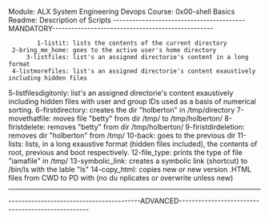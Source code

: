Module: ALX System Engineering Devops
Course: 0x00-shell Basics
Readme: Description of Scripts
-----------------------------------------MANDATORY--------------------------------------------------

            1-listit: lists the contents of the current directory
     2-bring_me_home: goes to the active user's home directory
         3-listfiles: list's an assigned directorie's content in a long format
     4-listmorefiles: list's an assigned directorie's content exaustively including hidden files
5-listfilesdigitonly: list's an assigned directorie's content exaustively including hidden files 
                      with user and group IDs used as a basis of numerical sorting.
    6-firstdirectory: creates the dir "holberton" in /tmp/directory
      7-movethatfile: moves file "betty" from dir /tmp/ to /tmp/holberton/ 
      8-firistdelete: removes "betty" from dir /tmp/holberton/
 9-firistdirdeletion: removes dir "holberton" from /tmp/ 
             10-back: goes to the previous dir
            11-lists: lists, in a long exaustive format (hidden files included), the contents of 
                      root, previous and boot respectively.
        12-file_type: prints the type of file "iamafile" in /tmp/
    13-symbolic_link: creates a symbolic link (shortcut) to /bin/ls with the lable "ls"
        14-copy_html: copies new or new version .HTML files from CWD to PD with (no du nplicates or
                      overwrite unless new)

---------------------------------------------------------------------------------------------------

-----------------------------------------ADVANCED--------------------------------------------------
